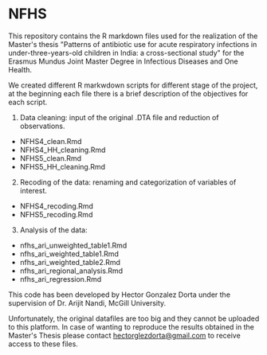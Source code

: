 # NFHS
This repository contains the R markdown files used for the realization of the Master's thesis "Patterns of antibiotic use for acute
respiratory infections in under-three-years-old children in India: a cross-sectional study" for the Erasmus Mundus Joint Master Degree in Infectious Diseases and One Health. 

We created different R markwdown scripts for different stage of the project, at the beginning each file there is a brief description of the objectives for each script.

1) Data cleaning: input of the original .DTA file and reduction of observations.
- NFHS4_clean.Rmd
- NFHS4_HH_cleaning.Rmd
- NFHS5_clean.Rmd
- NFHS5_HH_cleaning.Rmd

2) Recoding of the data: renaming and categorization of variables of interest.
- NFHS4_recoding.Rmd 
- NFHS5_recoding.Rmd

3) Analysis of the data:
- nfhs_ari_unweighted_table1.Rmd
- nfhs_ari_weighted_table1.Rmd
- nfhs_ari_weighted_table2.Rmd
- nfhs_ari_regional_analysis.Rmd
- nfhs_ari_regression.Rmd


This code has been developed by Hector Gonzalez Dorta under the supervision of Dr. Arijit Nandi, McGill University.

Unfortunately, the original datafiles are too big and they cannot be uploaded to this platform. In case of wanting to reproduce the results obtained in the Master's Thesis please contact hectorglezdorta@gmail.com to receive access to these files.

